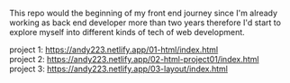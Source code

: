This repo would the beginning of my front end journey since I'm already working as back end developer more than two years therefore I'd start to explore myself into different kinds of tech of web development.

project 1: https://andy223.netlify.app/01-html/index.html
<br/>
project 2: https://andy223.netlify.app/02-html-project01/index.html
<br/>
project 3: https://andy223.netlify.app/03-layout/index.html
